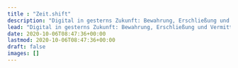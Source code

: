 ```yaml
---
title : "Zeit.shift"
description: "Digital in gesterns Zukunft: Bewahrung, Erschließung und Vermittlung des kulturellen Texterbes Gesamttirols"
lead: "Digital in gesterns Zukunft: Bewahrung, Erschließung und Vermittlung des kulturellen Texterbes Gesamttirols"
date: 2020-10-06T08:47:36+00:00
lastmod: 2020-10-06T08:47:36+00:00
draft: false
images: []
---
```

